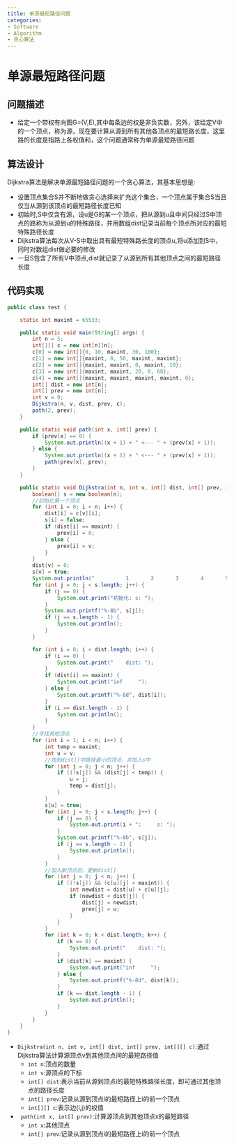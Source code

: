 ```yaml
---
title: 单源最短路径问题
categories:
- Software
- Algorithm
- 贪心算法
---
```

# 单源最短路径问题

## 问题描述

- 给定一个带权有向图G=(V,E),其中每条边的权是非负实数，另外，该给定V中的一个顶点，称为源，现在要计算从源到所有其他各顶点的最短路长度，这里路的长度是指路上各权值和，这个问题通常称为单源最短路径问题

## 算法设计

Dijkstra算法是解决单源最短路径问题的一个贪心算法，其基本思想是:

- 设置顶点集合S并不断地做贪心选择来扩充这个集合，一个顶点属于集合S当且仅当从源到该顶点的最短路径长度已知
- 初始时,S中仅含有源，设u是G的某一个顶点，把从源到u且中间只经过S中顶点的路称为从源到u的特殊路径，并用数组dist记录当前每个顶点所对应的最短特殊路径长度
- Dijkstra算法每次从V-S中取出具有最短特殊路长度的顶点u,将u添加到S中，同时对数组dist做必要的修改
- 一旦S包含了所有V中顶点,dist就记录了从源到所有其他顶点之间的最短路径长度

## 代码实现

```java
public class test {

    static int maxint = 65533;

    public static void main(String[] args) {
        int n = 5;
        int[][] c = new int[n][n];
        c[0] = new int[]{0, 10, maxint, 30, 100};
        c[1] = new int[]{maxint, 0, 50, maxint, maxint};
        c[2] = new int[]{maxint, maxint, 0, maxint, 10};
        c[3] = new int[]{maxint, maxint, 20, 0, 60};
        c[4] = new int[]{maxint, maxint, maxint, maxint, 0};
        int[] dist = new int[n];
        int[] prev = new int[n];
        int v = 0;
        Dijkstra(n, v, dist, prev, c);
        path(2, prev);
    }

    public static void path(int x, int[] prev) {
        if (prev[x] == 0) {
            System.out.println((x + 1) + " <--- " + (prev[x] + 1));
        } else {
            System.out.println((x + 1) + " <--- " + (prev[x] + 1));
            path(prev[x], prev);
        }
    }

    public static void Dijkstra(int n, int v, int[] dist, int[] prev, int[][] c) {
        boolean[] s = new boolean[n];
        //初始化第一个顶点
        for (int i = 0; i < n; i++) {
            dist[i] = c[v][i];
            s[i] = false;
            if (dist[i] == maxint) {
                prev[i] = 0;
            } else {
                prev[i] = v;
            }
        }
        dist[v] = 0;
        s[v] = true;
        System.out.println("          1       2       3       4       5");
        for (int j = 0; j < s.length; j++) {
            if (j == 0) {
                System.out.print("初始化: s: ");
            }
            System.out.printf("%-8b", s[j]);
            if (j == s.length - 1) {
                System.out.println();
            }
        }

        for (int i = 0; i < dist.length; i++) {
            if (i == 0) {
                System.out.print("    dist: ");
            }
            if (dist[i] == maxint) {
                System.out.print("inf     ");
            } else {
                System.out.printf("%-8d", dist[i]);
            }
            if (i == dist.length - 1) {
                System.out.println();
            }
        }
        //寻找其他顶点
        for (int i = 1; i < n; i++) {
            int temp = maxint;
            int u = v;
            //找到dist[]中路径最小的顶点，并加入s中
            for (int j = 0; j < n; j++) {
                if ((!s[j]) && (dist[j] < temp)) {
                    u = j;
                    temp = dist[j];
                }
            }
            s[u] = true;
            for (int j = 0; j < s.length; j++) {
                if (j == 0) {
                    System.out.print(i + ":     s: ");
                }
                System.out.printf("%-8b", s[j]);
                if (j == s.length - 1) {
                    System.out.println();
                }
            }
            //加入新顶点后，更新dist[]
            for (int j = 0; j < n; j++) {
                if ((!s[j]) && (c[u][j] < maxint)) {
                    int newdist = dist[u] + c[u][j];
                    if (newdist < dist[j]) {
                        dist[j] = newdist;
                        prev[j] = u;
                    }
                }
            }
            for (int k = 0; k < dist.length; k++) {
                if (k == 0) {
                    System.out.print("    dist: ");
                }
                if (dist[k] == maxint) {
                    System.out.print("inf     ");
                } else {
                    System.out.printf("%-8d", dist[k]);
                }
                if (k == dist.length - 1) {
                    System.out.println();
                }
            }
        }
    }
}
```

- `Dijkstra(int n, int v, int[] dist, int[] prev, int[][] c)`:通过Dijkstra算法计算源顶点v到其他顶点间的最短路径值
    - `int n`:顶点的数量
    - `int v`:源顶点的下标
    - `int[] dist`:表示当前从源到顶点i的最短特殊路径长度，即可通过其他顶点的路径长度
    - `int[] prev`:记录从源到顶点i的最短路径上i的前一个顶点
    - `int[][] c`:表示边(i,j)的权值
- ` path(int x, int[] prev)`:计算源顶点到其他顶点x的最短路径
    - `int x`:其他顶点
    - `int[] prev`:记录从源到顶点i的最短路径上i的前一个顶点
